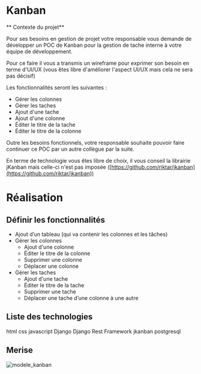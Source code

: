 # Kanban

** Contexte du projet**

Pour ses besoins en gestion de projet votre responsable vous demande de développer un POC de Kanban pour la gestion de tache interne à votre équipe de développement.

Pour ce faire il vous a transmis un wireframe pour exprimer son besoin en terme d'UI/UX (vous êtes libre d'améliorer l'aspect UI/UX mais cela ne sera pas décisif)

Les fonctionnalités seront les suivantes :

- Gérer les colonnes
- Gérer les taches
- Ajout d'une tache
- Ajout d'une colonne
- Éditer le titre de la tache
- Éditer le titre de la colonne

Outre les besoins fonctionnels, votre responsable souhaite pouvoir faire continuer ce POC par un autre collègue par la suite.

En terme de technologie vous êtes libre de choix, il vous conseil la librairie jKanban mais celle-ci n'est pas imposée ([https://github.com/riktar/jkanban](https://github.com/riktar/jkanban))

# Réalisation

## Définir les fonctionnalités

- Ajout d’un tableau (qui va contenir les colonnes et les tâches)
- Gérer les colonnes
    - Ajout d'une colonne
    - Éditer le titre de la colonne
    - Supprimer une colonne
    - Déplacer une colonne
- Gérer les taches
    - Ajout d'une tache
    - Éditer le titre de la tache
    - Supprimer une tache
    - Déplacer une tache d’une colonne à une autre
    
## Liste des technologies

  html
  css
  javascript
  Django
  Django Rest Framework
  jkanban
  postgresql

## Merise

![modele_kanban](https://user-images.githubusercontent.com/112149608/228159336-50b90139-cc7c-4ac9-ae90-dd0dcc542acd.png)


